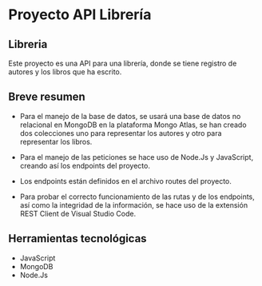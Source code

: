 # Proyecto API Librería

## Libreria
Este proyecto es una API para una librería, donde se tiene registro de autores y los libros que ha escrito.

## Breve resumen
* Para el manejo de la base de datos, se usará una base de datos no relacional en MongoDB en la plataforma Mongo Atlas, se han creado dos colecciones uno para representar los autores y otro para representar los libros.

* Para el manejo de las peticiones se hace uso de Node.Js y  JavaScript, creando así los endpoints del proyecto.

* Los endpoints están definidos en el archivo routes del proyecto.

* Para probar el correcto funcionamiento de las rutas y de los endpoints, así como la integridad de la información, se hace uso de la extensión REST Client de Visual Studio Code.

## Herramientas tecnológicas
* JavaScript
* MongoDB
* Node.Js


